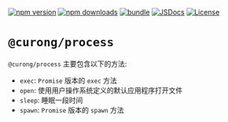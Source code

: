 [![npm version][npm-version-src]][npm-version-href]
[![npm downloads][npm-downloads-src]][npm-downloads-href]
[![bundle][bundle-src]][bundle-href]
[![JSDocs][jsdocs-src]][jsdocs-href]
[![License][license-src]][license-href]

[npm-version-src]: https://img.shields.io/npm/v/@curong/process?style=flat&colorA=080f12&colorB=1fa669
[npm-version-href]: https://npmjs.com/package/@curong/process
[npm-downloads-src]: https://img.shields.io/npm/dm/@curong/process?style=flat&colorA=080f12&colorB=1fa669
[npm-downloads-href]: https://npmjs.com/package/@curong/process
[bundle-src]: https://img.shields.io/bundlephobia/minzip/@curong/process?style=flat&colorA=080f12&colorB=1fa669&label=minzip
[bundle-href]: https://bundlephobia.com/result?p=@curong/process
[license-src]: https://img.shields.io/github/license/wtklbm/curong.svg?style=flat&colorA=080f12&colorB=1fa669
[license-href]: https://github.com/wtklbm/curong/blob/main/LICENSE
[jsdocs-src]: https://img.shields.io/badge/jsdocs-reference-080f12?style=flat&colorA=080f12&colorB=1fa669
[jsdocs-href]: https://www.jsdocs.io/package/@curong/process

# `@curong/process`

`@curong/process` 主要包含以下的方法:

- `exec`: `Promise` 版本的 `exec` 方法
- `open`: 使用用户操作系统定义的默认应用程序打开文件
- `sleep`: 睡眠一段时间
- `spawn`: `Promise` 版本的 `spawn` 方法
